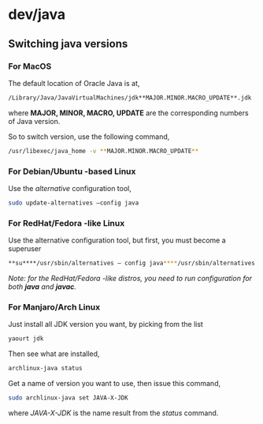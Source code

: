 # dev/java

## Switching java versions

### For MacOS

The default location of Oracle Java is at,

```bash
/Library/Java/JavaVirtualMachines/jdk**MAJOR.MINOR.MACRO_UPDATE**.jdk
```

where **MAJOR, MINOR, MACRO, UPDATE** are the corresponding numbers of Java version.

So to switch version, use the following command,

```bash
/usr/libexec/java_home -v **MAJOR.MINOR.MACRO_UPDATE**
```

### For Debian/Ubuntu -based Linux

Use the _alternative_ configuration tool,

```bash
sudo update-alternatives —config java
```

### For RedHat/Fedora -like Linux

Use the alternative configuration tool, but first, you must become a superuser

```bash
**su****/usr/sbin/alternatives — config java****/usr/sbin/alternatives — config javac**
```

_Note: for the RedHat/Fedora -like distros, you need to run configuration for both_ **_java_** _and_ **_javac_**_._

### For Manjaro/Arch Linux

Just install all JDK version you want, by picking from the list

```bash
yaourt jdk
```

Then see what are installed,

```bash
archlinux-java status
```

Get a name of version you want to use, then issue this command,

```bash
sudo archlinux-java set JAVA-X-JDK
```

where _JAVA-X-JDK_ is the name result from the _status_ command.
